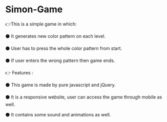 # Simon-Game

👉This is a simple game in which:

⚫ It generates new color pattern on each level. 

⚫ User has to press the whole color pattern from start.

⚫ If user enters the wrong pattern then game ends.

👉 Features :

⚫ This game is made by pure javascript and jQuery.

⚫ It is a responsive website, user can access the game through mobile as well.

⚫ It contains some sound and animations as well.
